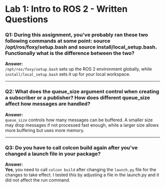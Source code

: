 
# Lab 1: Intro to ROS 2 - Written Questions

### Q1: During this assignment, you've probably ran these two following commands at some point: source /opt/ros/foxy/setup.bash and source install/local_setup.bash. Functionally what is the difference between the two?

**Answer:**  
`/opt/ros/foxy/setup.bash` sets up the ROS 2 environment globally, while `install/local_setup.bash` sets it up for your local workspace.

---

### Q2: What does the queue_size argument control when creating a subscriber or a publisher? How does different queue_size affect how messages are handled?

**Answer:**  
`queue_size` controls how many messages can be buffered. A smaller size may drop messages if not processed fast enough, while a larger size allows more buffering but uses more memory.

---

### Q3: Do you have to call colcon build again after you've changed a launch file in your package?

**Answer:**  
**Yes**, you need to call `colcon build` after changing the `launch.py` file for the changes to take effect. I tested this by adjusting a file in the launch.py and it did not affect the run command. 
